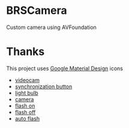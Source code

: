 # BRSCamera

Custom camera using AVFoundation

# Thanks
This project uses [Google Material Design](https://www.flaticon.com/authors/google) icons
* [videocam](https://www.flaticon.com/free-icon/videocam-filled-tool_60999)
* [synchronization button](https://www.flaticon.com/free-icon/synchronization-button-with-two-arrows_61036)
* [light bulb](https://www.flaticon.com/free-icon/light-bulb-on_61293)
* [camera](https://www.flaticon.com/free-icon/camera_60519)
* [flash on](https://www.flaticon.com/free-icon/flash-on-indicator_60984)
* [flash off](https://www.flaticon.com/free-icon/flash-off_61064)
* [auto flash](https://www.flaticon.com/free-icon/automatic-flash-symbol_61130)
